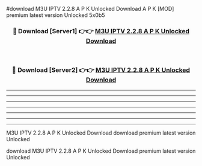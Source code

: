 #download M3U IPTV 2.2.8 A P K Unlocked Download A P K [MOD] premium latest version Unlocked 5x0b5 



<div align="center">
<h3>🔴 Download [Server1] 👉👉 <a href="https://apkdownload1.web.app/">M3U IPTV 2.2.8 A P K Unlocked Download</a></h3><br>

<h3>🔴 Download [Server2] 👉👉 <a href="https://apkdownload1.web.app/">M3U IPTV 2.2.8 A P K Unlocked Download</a></h3>
</div>





----------------------------------------------------------

----------------------------------------------------------

----------------------------------------------------------

----------------------------------------------------------

----------------------------------------------------------

----------------------------------------------------------

----------------------------------------------------------

M3U IPTV 2.2.8 A P K Unlocked Download download premium latest version Unlocked

download M3U IPTV 2.2.8 A P K Unlocked Download premium latest version Unlocked
